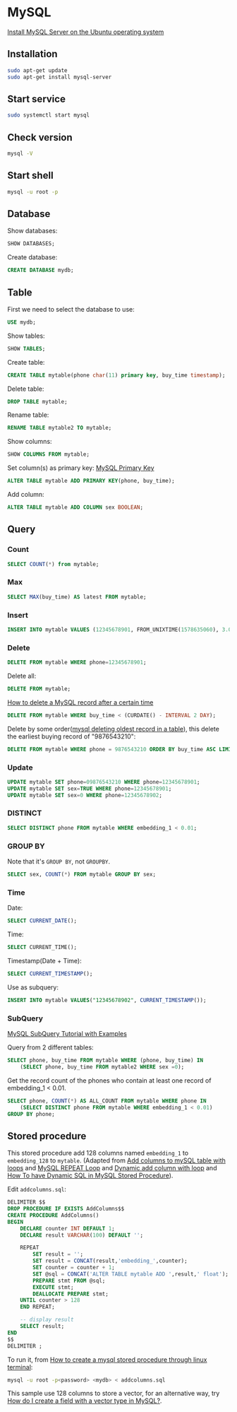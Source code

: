 # MySQL
[Install MySQL Server on the Ubuntu operating system](https://support.rackspace.com/how-to/install-mysql-server-on-the-ubuntu-operating-system/)
## Installation
```sh
sudo apt-get update
sudo apt-get install mysql-server
```

## Start service
```sh
sudo systemctl start mysql
```

## Check version
```sh
mysql -V
```

## Start shell
```sh
mysql -u root -p
```

## Database
Show databases:
```sql
SHOW DATABASES;
```

Create database:
```sql
CREATE DATABASE mydb;
```

## Table
First we need to select the database to use:
```sql
USE mydb;
```

Show tables:
```sql
SHOW TABLES;
```

Create table:
```sql
CREATE TABLE mytable(phone char(11) primary key, buy_time timestamp);
```

Delete table:
```sql
DROP TABLE mytable;
```

Rename table:
```sql
RENAME TABLE mytable2 TO mytable;
```

Show columns:
```sql
SHOW COLUMNS FROM mytable;
```

Set column(s) as primary key:
[MySQL Primary Key](https://www.mysqltutorial.org/mysql-primary-key/)
```sql
ALTER TABLE mytable ADD PRIMARY KEY(phone, buy_time);
```

Add column:
```sql
ALTER TABLE mytable ADD COLUMN sex BOOLEAN;
```

## Query
### Count
```sql
SELECT COUNT(*) from mytable;
```

### Max
```sql
SELECT MAX(buy_time) AS latest FROM mytable;
```

### Insert
```sql
INSERT INTO mytable VALUES (12345678901, FROM_UNIXTIME(1578635060), 3.000000, 3.000000);
```

### Delete
```sql
DELETE FROM mytable WHERE phone=12345678901;
```
Delete all:
```sql
DELETE FROM mytable;
```
[How to delete a MySQL record after a certain time](https://stackoverflow.com/questions/14096429/how-to-delete-a-mysql-record-after-a-certain-time)
```sql
DELETE FROM mytable WHERE buy_time < (CURDATE() - INTERVAL 2 DAY);
```
Delete by some order([mysql deleting oldest record in a table](https://stackoverflow.com/questions/20093361/mysql-deleting-oldest-record-in-a-table)), this delete the earliest buying record of "9876543210":
```sql
DELETE FROM mytable WHERE phone = 9876543210 ORDER BY buy_time ASC LIMIT 1;
```

### Update
```sql
UPDATE mytable SET phone=09876543210 WHERE phone=12345678901;
UPDATE mytable SET sex=TRUE WHERE phone=12345678901;
UPDATE mytable SET sex=0 WHERE phone=12345678902;
```

### DISTINCT
```sql
SELECT DISTINCT phone FROM mytable WHERE embedding_1 < 0.01;
```

### GROUP BY
Note that it's `GROUP BY`, not `GROUPBY`.
```sql
SELECT sex, COUNT(*) FROM mytable GROUP BY sex;
```

### Time
Date:
```sql
SELECT CURRENT_DATE();
```
Time:
```sql
SELECT CURRENT_TIME();
```
Timestamp(Date + Time):
```sql
SELECT CURRENT_TIMESTAMP();
```
Use as subquery:
```sql
INSERT INTO mytable VALUES("12345678902", CURRENT_TIMESTAMP());
```

### SubQuery
[MySQL SubQuery Tutorial with Examples](https://www.guru99.com/sub-queries.html)

Query from 2 different tables:
```sql
SELECT phone, buy_time FROM mytable WHERE (phone, buy_time) IN 
    (SELECT phone, buy_time FROM mytable2 WHERE sex =0);
```
Get the record count of the phones who contain at least one record of embedding_1 < 0.01.
```sql
SELECT phone, COUNT(*) AS ALL_COUNT FROM mytable WHERE phone IN 
    (SELECT DISTINCT phone FROM mytable WHERE embedding_1 < 0.01)
GROUP BY phone;
```

## Stored procedure
This stored procedure add 128 columns named `embedding_1` to `embedding_128` to `mytable`. (Adapted from [Add columns to mySQL table with loops](https://stackoverflow.com/questions/14313418/add-columns-to-mysql-table-with-loops) and [MySQL REPEAT Loop](https://www.mysqltutorial.org/mysql-stored-procedure/mysql-repeat-loop/) and [Dynamic add column with loop](https://stackoverflow.com/questions/20108188/dynamic-add-column-with-loop) and [How To have Dynamic SQL in MySQL Stored Procedure](https://stackoverflow.com/questions/190776/how-to-have-dynamic-sql-in-mysql-stored-procedure)).

Edit `addcolumns.sql`:
```sql
DELIMITER $$
DROP PROCEDURE IF EXISTS AddColumns$$
CREATE PROCEDURE AddColumns()
BEGIN
    DECLARE counter INT DEFAULT 1;
    DECLARE result VARCHAR(100) DEFAULT '';

    REPEAT
        SET result = '';
        SET result = CONCAT(result,'embedding_',counter);
        SET counter = counter + 1;
        SET @sql = CONCAT('ALTER TABLE mytable ADD ',result,' float');
        PREPARE stmt FROM @sql;
        EXECUTE stmt;
        DEALLOCATE PREPARE stmt;
    UNTIL counter > 128
    END REPEAT;

    -- display result
    SELECT result;
END
$$
DELIMITER ;
```

To run it, from [How to create a mysql stored procedure through linux terminal](https://dba.stackexchange.com/questions/41336/how-to-create-a-mysql-stored-procedure-through-linux-terminal?newreg=b13a7c3337fa4f918f22ddedc3d29579):
```sh
mysql -u root -p<password> <mydb> < addcolumns.sql
```

This sample use 128 columns to store a vector, for an alternative way, try [How do I create a field with a vector type in MySQL?](https://stackoverflow.com/questions/24346424/how-do-i-create-a-field-with-a-vector-type-in-mysql).
